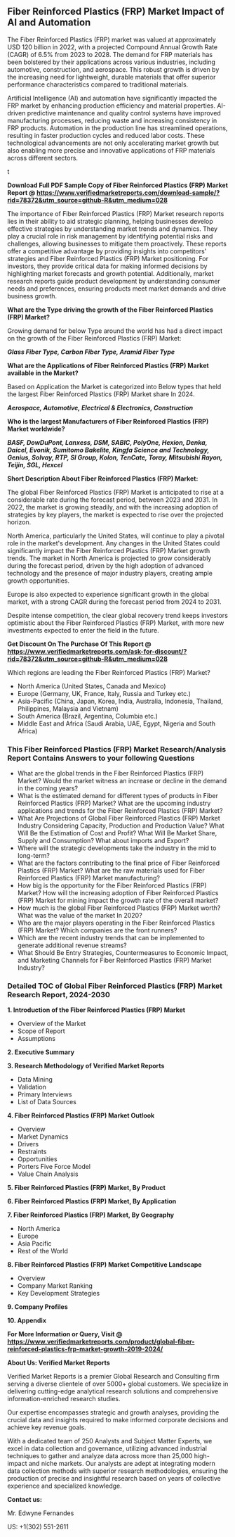 <h2>Fiber Reinforced Plastics (FRP) Market Impact of AI and Automation</h2><p>The Fiber Reinforced Plastics (FRP) market was valued at approximately USD 120 billion in 2022, with a projected Compound Annual Growth Rate (CAGR) of 6.5% from 2023 to 2028. The demand for FRP materials has been bolstered by their applications across various industries, including automotive, construction, and aerospace. This robust growth is driven by the increasing need for lightweight, durable materials that offer superior performance characteristics compared to traditional materials.</p><p>Artificial Intelligence (AI) and automation have significantly impacted the FRP market by enhancing production efficiency and material properties. AI-driven predictive maintenance and quality control systems have improved manufacturing processes, reducing waste and increasing consistency in FRP products. Automation in the production line has streamlined operations, resulting in faster production cycles and reduced labor costs. These technological advancements are not only accelerating market growth but also enabling more precise and innovative applications of FRP materials across different sectors.</p>t</p><p id="" class=""><strong>Download Full PDF Sample Copy of Fiber Reinforced Plastics (FRP) Market Report @ <a href="https://www.verifiedmarketreports.com/download-sample/?rid=78372&utm_source=github-R&utm_medium=028" target="_blank">https://www.verifiedmarketreports.com/download-sample/?rid=78372&utm_source=github-R&utm_medium=028</a></strong></p><p>The importance of&nbsp;Fiber Reinforced Plastics (FRP) Market research reports lies in their ability to aid strategic planning, helping businesses develop effective strategies by understanding market trends and dynamics. They play a crucial role in risk management by identifying potential risks and challenges, allowing businesses to mitigate them proactively. These reports offer a competitive advantage by providing insights into competitors' strategies and Fiber Reinforced Plastics (FRP) Market positioning. For investors, they provide critical data for making informed decisions by highlighting market forecasts and growth potential. Additionally, market research reports guide product development by understanding consumer needs and preferences, ensuring products meet market demands and drive business growth.</p><p><strong>What are the&nbsp;Type driving the growth of the Fiber Reinforced Plastics (FRP) Market?</strong></p><p id="" class="">Growing demand for below Type around the world has had a direct impact on the growth of the Fiber Reinforced Plastics (FRP) Market:</p><em><strong>Glass Fiber Type, Carbon Fiber Type, Aramid Fiber Type</strong></em></p><strong>What are the&nbsp;Applications&nbsp;of Fiber Reinforced Plastics (FRP) Market available in the Market?</strong></p><p id="" class="">Based on Application the Market is categorized into Below types that held the largest Fiber Reinforced Plastics (FRP) Market share In 2024.</p><em><strong>Aerospace, Automotive, Electrical & Electronics, Construction</strong></em></p><strong>Who is the largest Manufacturers of Fiber Reinforced Plastics (FRP) Market worldwide?</strong></p><p><em><strong>BASF, DowDuPont, Lanxess, DSM, SABIC, PolyOne, Hexion, Denka, Daicel, Evonik, Sumitomo Bakelite, Kingfa Science and Technology, Genius, Solvay, RTP, SI Group, Kolon, TenCate, Toray, Mitsubishi Rayon, Teijin, SGL, Hexcel</strong></em></p><p id="" class=""><strong>Short Description About Fiber Reinforced Plastics (FRP) Market:</strong></p><p>The global Fiber Reinforced Plastics (FRP) Market is anticipated to rise at a considerable rate during the forecast period, between 2023 and 2031. In 2022, the market is growing steadily, and with the increasing adoption of strategies by key players, the market is expected to rise over the projected horizon.</p><p>North America, particularly the United States, will continue to play a pivotal role in the market's development. Any changes in the United States could significantly impact the Fiber Reinforced Plastics (FRP) Market growth trends. The market in North America is projected to grow considerably during the forecast period, driven by the high adoption of advanced technology and the presence of major industry players, creating ample growth opportunities.</p><p>Europe is also expected to experience significant growth in the global market, with a strong CAGR during the forecast period from 2024 to 2031.</p><p>Despite intense competition, the clear global recovery trend keeps investors optimistic about the Fiber Reinforced Plastics (FRP) Market, with more new investments expected to enter the field in the future.</p><p id="" class=""><strong>Get Discount On The Purchase Of This Report @ <a href="https://www.verifiedmarketreports.com/ask-for-discount/?rid=78372&utm_source=github-R&utm_medium=028" target="_blank">https://www.verifiedmarketreports.com/ask-for-discount/?rid=78372&utm_source=github-R&utm_medium=028</a></strong></p>Which regions are leading the Fiber Reinforced Plastics (FRP) Market?</p><ul><li>North America (United States, Canada and Mexico)</li><li>Europe (Germany, UK, France, Italy, Russia and Turkey etc.)</li><li>Asia-Pacific (China, Japan, Korea, India, Australia, Indonesia, Thailand, Philippines, Malaysia and Vietnam)</li><li>South America (Brazil, Argentina, Columbia etc.)</li><li>Middle East and Africa (Saudi Arabia, UAE, Egypt, Nigeria and South Africa)</li></ul><h3 id="" class="">This Fiber Reinforced Plastics (FRP) Market Research/Analysis Report Contains Answers to your following Questions</h3><ul><li>What are the global trends in the Fiber Reinforced Plastics (FRP) Market? Would the market witness an increase or decline in the demand in the coming years?</li><li>What is the estimated demand for different types of products in Fiber Reinforced Plastics (FRP) Market? What are the upcoming industry applications and trends for the Fiber Reinforced Plastics (FRP) Market?</li><li>What Are Projections of Global Fiber Reinforced Plastics (FRP) Market Industry Considering Capacity, Production and Production Value? What Will Be the Estimation of Cost and Profit? What Will Be Market Share, Supply and Consumption? What about imports and Export?</li><li>Where will the strategic developments take the industry in the mid to long-term?</li><li>What are the factors contributing to the final price of Fiber Reinforced Plastics (FRP) Market? What are the raw materials used for Fiber Reinforced Plastics (FRP) Market manufacturing?</li><li>How big is the opportunity for the Fiber Reinforced Plastics (FRP) Market? How will the increasing adoption of Fiber Reinforced Plastics (FRP) Market for mining impact the growth rate of the overall market?</li><li>How much is the global Fiber Reinforced Plastics (FRP) Market worth? What was the value of the market In 2020?</li><li>Who are the major players operating in the Fiber Reinforced Plastics (FRP) Market? Which companies are the front runners?</li><li>Which are the recent industry trends that can be implemented to generate additional revenue streams?</li><li>What Should Be Entry Strategies, Countermeasures to Economic Impact, and Marketing Channels for Fiber Reinforced Plastics (FRP) Market Industry?</li></ul><h3 id="" class="">Detailed TOC of Global Fiber Reinforced Plastics (FRP) Market Research Report, 2024-2030</h3><p id="" class=""><strong>1. Introduction of the Fiber Reinforced Plastics (FRP) Market</strong></p><ul><li>Overview of the Market</li><li>Scope of Report</li><li>Assumptions</li></ul><p id="" class=""><strong>2. Executive Summary</strong></p><p id="" class=""><strong>3. Research Methodology of Verified Market Reports</strong></p><ul><li>Data Mining</li><li>Validation</li><li>Primary Interviews</li><li>List of Data Sources</li></ul><p id="" class=""><strong>4. Fiber Reinforced Plastics (FRP) Market Outlook</strong></p><ul><li>Overview</li><li>Market Dynamics</li><li>Drivers</li><li>Restraints</li><li>Opportunities</li><li>Porters Five Force Model</li><li>Value Chain Analysis</li></ul><p id="" class=""><strong>5. Fiber Reinforced Plastics (FRP) Market, By Product</strong></p><p id="" class=""><strong>6. Fiber Reinforced Plastics (FRP) Market, By Application</strong></p><p id="" class=""><strong>7. Fiber Reinforced Plastics (FRP) Market, By Geography</strong></p><ul><li>North America</li><li>Europe</li><li>Asia Pacific</li><li>Rest of the World</li></ul><p id="" class=""><strong>8. Fiber Reinforced Plastics (FRP) Market Competitive Landscape</strong></p><ul><li>Overview</li><li>Company Market Ranking</li><li>Key Development Strategies</li></ul><p id="" class=""><strong>9. Company Profiles</strong></p><p id="" class=""><strong>10. Appendix</strong></p><p id="" class=""><strong>For More Information or Query, Visit @ <a href="https://www.verifiedmarketreports.com/product/global-fiber-reinforced-plastics-frp-market-growth-2019-2024/" target="_blank">https://www.verifiedmarketreports.com/product/global-fiber-reinforced-plastics-frp-market-growth-2019-2024/</a></strong></p><p id="" class=""><strong>About Us: Verified Market Reports</strong></p><p id="" class="">Verified Market Reports is a premier Global Research and Consulting firm serving a diverse clientele of over 5000+ global customers. We specialize in delivering cutting-edge analytical research solutions and comprehensive information-enriched research studies.</p><p id="" class="">Our expertise encompasses strategic and growth analyses, providing the crucial data and insights required to make informed corporate decisions and achieve key revenue goals.</p><p id="" class="">With a dedicated team of 250 Analysts and Subject Matter Experts, we excel in data collection and governance, utilizing advanced industrial techniques to gather and analyze data across more than 25,000 high-impact and niche markets. Our analysts are adept at integrating modern data collection methods with superior research methodologies, ensuring the production of precise and insightful research based on years of collective experience and specialized knowledge.</p><p id="" class=""><strong>Contact us:</strong></p><p id="" class="">Mr. Edwyne Fernandes</p><p id="" class="">US: +1(302) 551-2611</p>